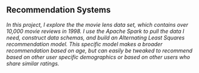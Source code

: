 ## Recommendation Systems

<i>In this project, I explore the the movie lens data set, which contains over 10,000 movie reviews in 1998. I use the Apache Spark to pull the data I need, construct data schemas, and build an Alternating Least Squares recommendation model. This specific model makes a broader recommendation based on age, but can easily be tweaked to recommend based on other user specific demographics or based on other users who share similar ratings. </i>    
